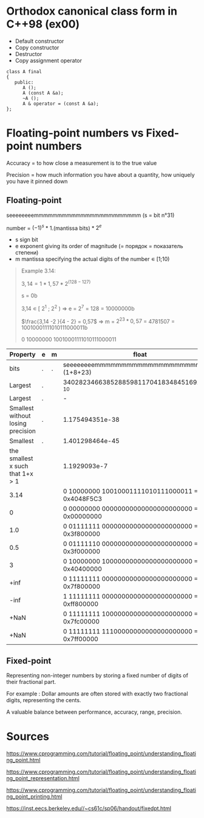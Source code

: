 # Orthodox canonical class form in C++98 (ex00)

- Default constructor
- Copy constructor
- Destructor
- Copy assignment operator

```
class A final
{
   public:
      A ();
      A (const A &a);
      ~A ();
      A & operator = (const A &a);
};
```
# Floating-point numbers vs Fixed-point numbers
Accuracy = to how close a measurement is to the true value

Precision = how much information you have about a quantity, how uniquely you have it pinned down


## Floating-point

seeeeeeeemmmmmmmmmmmmmmmmmmmmmmm (s = bit n°31)

number = ${(-1)}^{s}$ * 1.(mantissa bits) * $2^e$ 

- s sign bit
- e exponent giving its order of magnitude (= порядок = показатель степени)
- m mantissa specifying the actual digits of the number ∊ [1;10)

> Example 3.14:
> 
> $3,14 = 1 * 1,57 * 2^{(128-127)}$
>
> s = 0b
>
> 3,14 ∊ [ $2^1$ ; $2^2$ ) => e = $2^7$ = 128 = 10000000b
>
> $\frac{3,14 -2 }{4 - 2} = 0,57$ => m = $2^{23}*0,57$ = 4781507 = 10010001111010111000011b
>
> 0 10000000 10010001111010111000011

Property	                          | e     | m | float                                            | double
-----------------------------------|-------|---|--------------------------------------------------|----------------------------
bits                               | .     | . | seeeeeeeemmmmmmmmmmmmmmmmmmmmmmm (1+8+23)        | (1+11+52)
Largest                    	     | .     |   | 340282346638528859811704183484516925440 $_{10}$  | 1.7976931348623157e+308
Largest 	                          | .     |   |  -                                               | 1.7976931348623157e+308
Smallest without losing precision  | .     |   |  1.175494351e-38	                                | 2.2250738585072014e-308
Smallest                	        | .     |   |  1.401298464e-45     	                          | 5e-324
the smallest x such that 1+x > 1   |       |   |  1.1929093e-7	                                   | 2.220446049250313e-16
3.14                               |       |   |  0 10000000 10010001111010111000011 = 0x4048F5C3 |
0                                  |       |   |  0 00000000 00000000000000000000000 = 0x00000000 |
1.0                                |       |   |  0 01111111 00000000000000000000000 = 0x3f800000 |
0.5                                |       |   |  0 01111110 00000000000000000000000 = 0x3f000000 |
3                                  |       |   |  0 10000000 10000000000000000000000 = 0x40400000 |
+inf                               |       |   |  0 11111111 00000000000000000000000 = 0x7f800000 |
-inf                               |       |   |  1 11111111 00000000000000000000000 = 0xff800000 |
+NaN                               |       |   |  0 11111111 10000000000000000000000 = 0x7fc00000 |
+NaN                               |       |   |  0 11111111 11100000000000000000000 = 0x7ff00000 |

## Fixed-point

Representing non-integer numbers by storing a fixed number of digits of their fractional part. 

For example : Dollar amounts are often stored with exactly two fractional digits, representing the cents.

A valuable balance between performance, accuracy, range, precision.


# Sources
https://www.cprogramming.com/tutorial/floating_point/understanding_floating_point.html

https://www.cprogramming.com/tutorial/floating_point/understanding_floating_point_representation.html

https://www.cprogramming.com/tutorial/floating_point/understanding_floating_point_printing.html

https://inst.eecs.berkeley.edu//~cs61c/sp06/handout/fixedpt.html 
